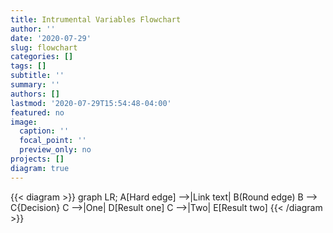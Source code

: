 ```yaml
---
title: Intrumental Variables Flowchart
author: ''
date: '2020-07-29'
slug: flowchart
categories: []
tags: []
subtitle: ''
summary: ''
authors: []
lastmod: '2020-07-29T15:54:48-04:00'
featured: no
image:
  caption: ''
  focal_point: ''
  preview_only: no
projects: []
diagram: true
---
```


{{< diagram >}}
graph LR;
    A[Hard edge] -->|Link text| B(Round edge)
    B --> C{Decision}
    C -->|One| D[Result one]
    C -->|Two| E[Result two]
{{< /diagram >}}
